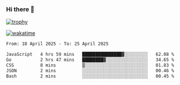 ### Hi there 👋

[![trophy](https://github-profile-trophy.vercel.app/?username=cxnky&theme=dracula)](https://github.com/ryo-ma/github-profile-trophy)

[![wakatime](https://wakatime.com/badge/user/1c39c599-5497-41b9-a5be-2c4676e7fd23.svg)](https://wakatime.com/@1c39c599-5497-41b9-a5be-2c4676e7fd23)
<!--START_SECTION:waka-->

```txt
From: 18 April 2025 - To: 25 April 2025

JavaScript   4 hrs 59 mins   ███████████████▓░░░░░░░░░   62.08 %
Go           2 hrs 47 mins   ████████▓░░░░░░░░░░░░░░░░   34.65 %
CSS          8 mins          ▒░░░░░░░░░░░░░░░░░░░░░░░░   01.83 %
JSON         2 mins          ░░░░░░░░░░░░░░░░░░░░░░░░░   00.46 %
Bash         2 mins          ░░░░░░░░░░░░░░░░░░░░░░░░░   00.45 %
```

<!--END_SECTION:waka-->
